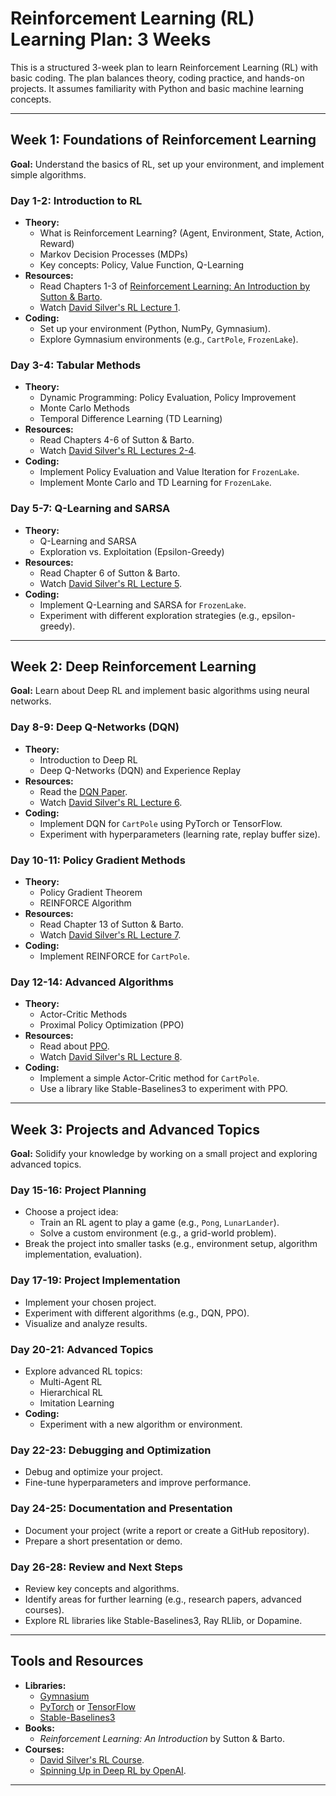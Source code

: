 # Reinforcement Learning (RL) Learning Plan: 3 Weeks

This is a structured 3-week plan to learn Reinforcement Learning (RL) with basic coding. The plan balances theory, coding practice, and hands-on projects. It assumes familiarity with Python and basic machine learning concepts.

---

## Week 1: Foundations of Reinforcement Learning
**Goal:** Understand the basics of RL, set up your environment, and implement simple algorithms.

### Day 1-2: Introduction to RL
- **Theory:**
  - What is Reinforcement Learning? (Agent, Environment, State, Action, Reward)
  - Markov Decision Processes (MDPs)
  - Key concepts: Policy, Value Function, Q-Learning
- **Resources:**
  - Read Chapters 1-3 of [Reinforcement Learning: An Introduction by Sutton & Barto](http://incompleteideas.net/book/RLbook2020.pdf).
  - Watch [David Silver's RL Lecture 1](https://www.youtube.com/watch?v=2pWv7GOvuf0).
- **Coding:**
  - Set up your environment (Python, NumPy, Gymnasium).
  - Explore Gymnasium environments (e.g., `CartPole`, `FrozenLake`).

### Day 3-4: Tabular Methods
- **Theory:**
  - Dynamic Programming: Policy Evaluation, Policy Improvement
  - Monte Carlo Methods
  - Temporal Difference Learning (TD Learning)
- **Resources:**
  - Read Chapters 4-6 of Sutton & Barto.
  - Watch [David Silver's RL Lectures 2-4](https://www.youtube.com/playlist?list=PLqYmG7hTraZDM-OYHWgPebj2MfCFzFObQ).
- **Coding:**
  - Implement Policy Evaluation and Value Iteration for `FrozenLake`.
  - Implement Monte Carlo and TD Learning for `FrozenLake`.

### Day 5-7: Q-Learning and SARSA
- **Theory:**
  - Q-Learning and SARSA
  - Exploration vs. Exploitation (Epsilon-Greedy)
- **Resources:**
  - Read Chapter 6 of Sutton & Barto.
  - Watch [David Silver's RL Lecture 5](https://www.youtube.com/watch?v=0g4j2k_Ggc4).
- **Coding:**
  - Implement Q-Learning and SARSA for `FrozenLake`.
  - Experiment with different exploration strategies (e.g., epsilon-greedy).

---

## Week 2: Deep Reinforcement Learning
**Goal:** Learn about Deep RL and implement basic algorithms using neural networks.

### Day 8-9: Deep Q-Networks (DQN)
- **Theory:**
  - Introduction to Deep RL
  - Deep Q-Networks (DQN) and Experience Replay
- **Resources:**
  - Read the [DQN Paper](https://www.cs.toronto.edu/~vmnih/docs/dqn.pdf).
  - Watch [David Silver's RL Lecture 6](https://www.youtube.com/watch?v=UoPei5o4fps).
- **Coding:**
  - Implement DQN for `CartPole` using PyTorch or TensorFlow.
  - Experiment with hyperparameters (learning rate, replay buffer size).

### Day 10-11: Policy Gradient Methods
- **Theory:**
  - Policy Gradient Theorem
  - REINFORCE Algorithm
- **Resources:**
  - Read Chapter 13 of Sutton & Barto.
  - Watch [David Silver's RL Lecture 7](https://www.youtube.com/watch?v=KHZVXao4qXs).
- **Coding:**
  - Implement REINFORCE for `CartPole`.

### Day 12-14: Advanced Algorithms
- **Theory:**
  - Actor-Critic Methods
  - Proximal Policy Optimization (PPO)
- **Resources:**
  - Read about [PPO](https://arxiv.org/abs/1707.06347).
  - Watch [David Silver's RL Lecture 8](https://www.youtube.com/watch?v=ifma8G7LegE).
- **Coding:**
  - Implement a simple Actor-Critic method for `CartPole`.
  - Use a library like Stable-Baselines3 to experiment with PPO.

---

## Week 3: Projects and Advanced Topics
**Goal:** Solidify your knowledge by working on a small project and exploring advanced topics.

### Day 15-16: Project Planning
- Choose a project idea:
  - Train an RL agent to play a game (e.g., `Pong`, `LunarLander`).
  - Solve a custom environment (e.g., a grid-world problem).
- Break the project into smaller tasks (e.g., environment setup, algorithm implementation, evaluation).

### Day 17-19: Project Implementation
- Implement your chosen project.
- Experiment with different algorithms (e.g., DQN, PPO).
- Visualize and analyze results.

### Day 20-21: Advanced Topics
- Explore advanced RL topics:
  - Multi-Agent RL
  - Hierarchical RL
  - Imitation Learning
- **Coding:**
  - Experiment with a new algorithm or environment.

### Day 22-23: Debugging and Optimization
- Debug and optimize your project.
- Fine-tune hyperparameters and improve performance.

### Day 24-25: Documentation and Presentation
- Document your project (write a report or create a GitHub repository).
- Prepare a short presentation or demo.

### Day 26-28: Review and Next Steps
- Review key concepts and algorithms.
- Identify areas for further learning (e.g., research papers, advanced courses).
- Explore RL libraries like Stable-Baselines3, Ray RLlib, or Dopamine.

---

## Tools and Resources
- **Libraries:**
  - [Gymnasium](https://gymnasium.farama.org/)
  - [PyTorch](https://pytorch.org/) or [TensorFlow](https://www.tensorflow.org/)
  - [Stable-Baselines3](https://stable-baselines3.readthedocs.io/)
- **Books:**
  - *Reinforcement Learning: An Introduction* by Sutton & Barto.
- **Courses:**
  - [David Silver's RL Course](https://www.youtube.com/playlist?list=PLqYmG7hTraZDM-OYHWgPebj2MfCFzFObQ).
  - [Spinning Up in Deep RL by OpenAI](https://spinningup.openai.com/).

---

